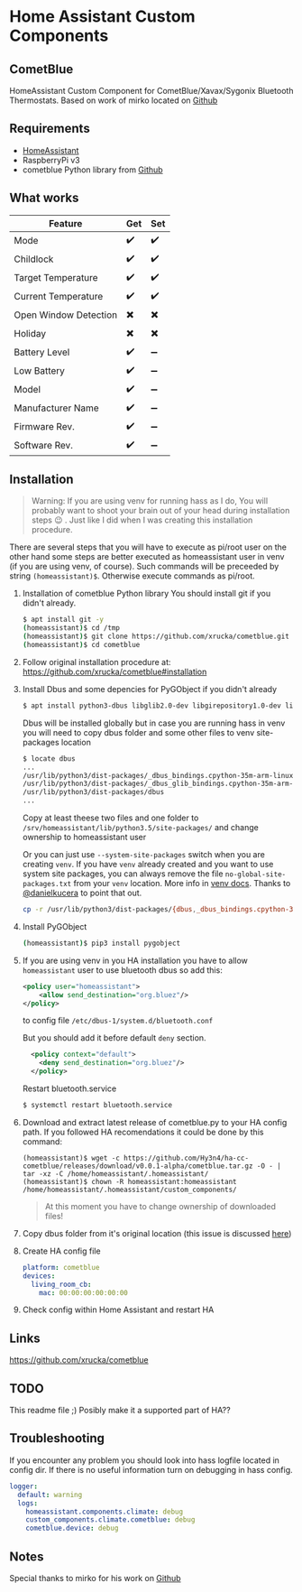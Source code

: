 # Home Assistant Custom Components

## CometBlue
HomeAssistant Custom Component for CometBlue/Xavax/Sygonix Bluetooth Thermostats.
Based on work of mirko located on [Github](https://github.com/mirko/home-assistant/blob/cometblue/homeassistant/components/climate/cometblue.py)

## Requirements
- [HomeAssistant](https://www.home-assistant.io)
- RaspberryPi v3
- cometblue Python library from [Github](https://github.com/xrucka/cometblue)

## What works

Feature | Get | Set
------- | ------- | ------
Mode | :heavy_check_mark: | :heavy_check_mark:
Childlock | :heavy_check_mark: | :heavy_check_mark:
Target Temperature | :heavy_check_mark: | :heavy_check_mark:
Current Temperature | :heavy_check_mark: | :heavy_check_mark:
Open Window Detection | :heavy_multiplication_x: | :heavy_multiplication_x:
Holiday | :heavy_multiplication_x: | :heavy_multiplication_x:
Battery Level | :heavy_check_mark: | :heavy_minus_sign:
Low Battery | :heavy_check_mark: | :heavy_minus_sign:
Model | :heavy_check_mark: | :heavy_minus_sign:
Manufacturer Name | :heavy_check_mark: | :heavy_minus_sign:
Firmware Rev. | :heavy_check_mark: | :heavy_minus_sign:
Software Rev. | :heavy_check_mark: | :heavy_minus_sign:

## Installation

> Warning: If you are using venv for running hass as I do, You will probably want to shoot your brain out of your head during installation steps :wink: . Just like I did when I was creating this installation procedure.

There are several steps that you will have to execute as pi/root user on the other hand some steps are better executed as homeassistant user in venv (if you are using venv, of course). Such commands will be preceeded by string `(homeassistant)$`. Otherwise execute commands as pi/root.

1. Installation of cometblue Python library
You should install git if you didn't already.
    ```sh
    $ apt install git -y
    (homeassistant)$ cd /tmp
    (homeassistant)$ git clone https://github.com/xrucka/cometblue.git
    (homeassistant)$ cd cometblue
    ```
2. Follow original installation procedure at: https://github.com/xrucka/cometblue#installation

3. Install Dbus and some depencies for PyGObject if you didn't already

    ```sh
    $ apt install python3-dbus libglib2.0-dev libgirepository1.0-dev libcairo2-dev
    ```
    Dbus will be installed globally but in case you are running hass in venv you will need to copy dbus folder and some other files to venv site-packages location
    ```sh
    $ locate dbus
    ...
    /usr/lib/python3/dist-packages/_dbus_bindings.cpython-35m-arm-linux-gnueabihf.so
    /usr/lib/python3/dist-packages/_dbus_glib_bindings.cpython-35m-arm-linux-gnueabihf.so
    /usr/lib/python3/dist-packages/dbus
    ...
    ```
    Copy at least theese two files and one folder to 
    `/srv/homeassistant/lib/python3.5/site-packages/` and change ownership to homeassistant user

    Or you can just use `--system-site-packages` switch when you are creating `venv`. If you have `venv` already created and you want to use system site packages, you can always remove the file `no-global-site-packages.txt` from your `venv` location. More info in [venv docs](https://virtualenv.pypa.io/en/stable/userguide/#the-system-site-packages-option). Thanks to [@danielkucera](https://github.com/Hy3n4/ha-cc-cometblue/issues/3#issue-397075446) to point that out.
    
    ```sh
    cp -r /usr/lib/python3/dist-packages/{dbus,_dbus_bindings.cpython-35m-arm-linux-gnueabihf.so,_dbus_glib_bindings.cpython-35m-arm-linux-gnueabihf.so} /srv/homeassistant/lib/python3.5/site-packages/
    ```
4. Install PyGObject
   ```sh
   (homeassistant)$ pip3 install pygobject
   ```

5. If you are using venv in you HA installation you have to allow `homeassistant` user to use bluetooth dbus
so add this:
    ```xml
    <policy user="homeassistant">
        <allow send_destination="org.bluez"/>
    </policy>
    ```
    to config file `/etc/dbus-1/system.d/bluetooth.conf`

    But you should add it before default `deny` section.
    ```xml
      <policy context="default">
        <deny send_destination="org.bluez"/>
      </policy>
    ```

    Restart bluetooth.service

    ```sh
    $ systemctl restart bluetooth.service
    ```

6. Download and extract latest release of cometblue.py to your HA config path.
If you followed HA recomendations it could be done by this command:
   ```console
   (homeassistant)$ wget -c https://github.com/Hy3n4/ha-cc-cometblue/releases/download/v0.0.1-alpha/cometblue.tar.gz -O - | tar -xz -C /home/homeassistant/.homeassistant/
   (homeassistant)$ chown -R homeassistant:homeassistant /home/homeassistant/.homeassistant/custom_components/
   ```
   > At this moment you have to change ownership of downloaded files!

7. Copy dbus folder from it's original location (this issue is discussed [here](https://github.com/getsenic/gatt-python/issues/31))

8. Create HA config file

   ```yaml
   platform: cometblue
   devices:
     living_room_cb:
       mac: 00:00:00:00:00:00
   ```

9. Check config within Home Assistant and restart HA

## Links
https://github.com/xrucka/cometblue


## TODO
This readme file ;)
Posibly make it a supported part of HA??

## Troubleshooting
If you encounter any problem you should look into hass logfile located in config dir.
If there is no useful information turn on debugging in hass config.

```yaml
logger:
  default: warning
  logs:
    homeassistant.components.climate: debug
    custom_components.climate.cometblue: debug
    cometblue.device: debug
```

## Notes
Special thanks to mirko for his work on [Github]()